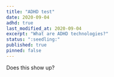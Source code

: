 ```yaml
---
title: "ADHD test"
date: 2020-09-04 
adhd: true
last_modified_at: 2020-09-04 
excerpt: "What are ADHD technologies?"  
status: ":seedling:"  
published: true  
pinned: false
---
```

Does this show up?